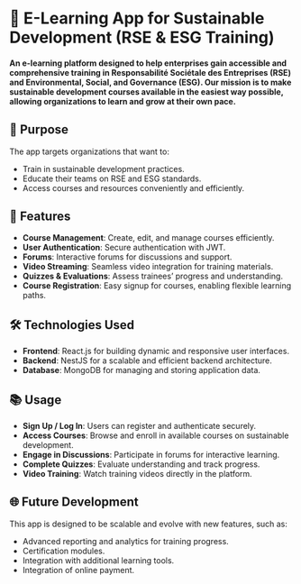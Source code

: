 # 🌱 E-Learning App for Sustainable Development (RSE & ESG Training)

#### An e-learning platform designed to help enterprises gain accessible and comprehensive training in Responsabilité Sociétale des Entreprises (RSE) and Environmental, Social, and Governance (ESG). Our mission is to make sustainable development courses available in the easiest way possible, allowing organizations to learn and grow at their own pace.

## 🎯 Purpose
The app targets organizations that want to:
- Train in sustainable development practices.
- Educate their teams on RSE and ESG standards.
- Access courses and resources conveniently and efficiently.

## 🚀 Features
- **Course Management**: Create, edit, and manage courses efficiently.
- **User Authentication**: Secure authentication with JWT.
- **Forums**: Interactive forums for discussions and support.
- **Video Streaming**: Seamless video integration for training materials.
- **Quizzes & Evaluations**: Assess trainees’ progress and understanding.
- **Course Registration**: Easy signup for courses, enabling flexible learning paths.

## 🛠️ Technologies Used
- **Frontend**: React.js for building dynamic and responsive user interfaces.
- **Backend**: NestJS for a scalable and efficient backend architecture.
- **Database**: MongoDB for managing and storing application data.

## 📚 Usage
- **Sign Up / Log In**: Users can register and authenticate securely.
- **Access Courses**: Browse and enroll in available courses on sustainable development.
- **Engage in Discussions**: Participate in forums for interactive learning.
- **Complete Quizzes**: Evaluate understanding and track progress.
- **Video Training**: Watch training videos directly in the platform.

## 🌐 Future Development
This app is designed to be scalable and evolve with new features, such as:
- Advanced reporting and analytics for training progress.
- Certification modules.
- Integration with additional learning tools.
- Integration of online payment.


